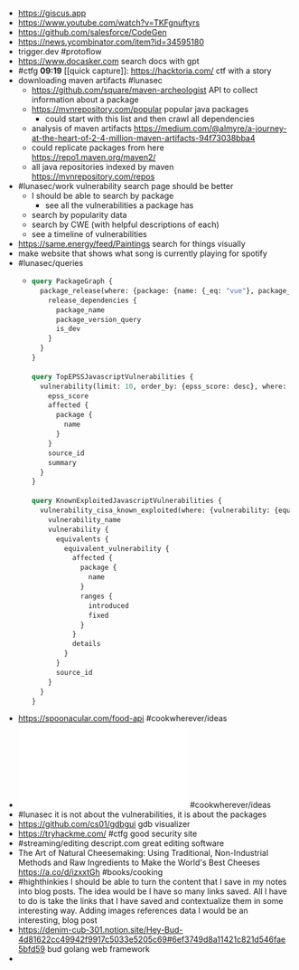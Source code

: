 - https://giscus.app
- https://www.youtube.com/watch?v=TKFgnuftyrs
- https://github.com/salesforce/CodeGen
- https://news.ycombinator.com/item?id=34595180
- trigger.dev #protoflow
- https://www.docasker.com search docs with gpt
- #ctfg **09:19** [[quick capture]]:  https://hacktoria.com/ ctf with a story
- downloading maven artifacts #lunasec
	- https://github.com/square/maven-archeologist API to collect information about a package
	- https://mvnrepository.com/popular popular java packages
		- could start with this list and then crawl all dependencies
	- analysis of maven artifacts https://medium.com/@almyre/a-journey-at-the-heart-of-2-4-million-maven-artifacts-94f73038bba4
	- could replicate packages from here https://repo1.maven.org/maven2/
	- all java repositories indexed by maven https://mvnrepository.com/repos
- #lunasec/work vulnerability search page should be better
	- I should be able to search by package
		- see all the vulnerabilities a package has
	- search by popularity data
	- search by CWE (with helpful descriptions of each)
	- see a timeline of vulnerabilities
- https://same.energy/feed/Paintings search for things visually
- make website that shows what song is currently playing for spotify
- #lunasec/queries
	- ```graphql
	  query PackageGraph {
	    package_release(where: {package: {name: {_eq: "vue"}, package_manager: {_eq: "npm"}, custom_registry: {_eq: ""}}}, order_by: {version: desc}) {
	      release_dependencies {
	        package_name
	        package_version_query
	        is_dev
	      }
	    }
	  }
	  
	  query TopEPSSJavascriptVulnerabilities {
	    vulnerability(limit: 10, order_by: {epss_score: desc}, where: {epss_score: {_is_null: false}, affected: {package: {package_manager: {_eq: "maven"}}}}) {
	      epss_score
	      affected {
	        package {
	          name
	        }
	      }
	      source_id
	      summary
	    }
	  }
	  
	  query KnownExploitedJavascriptVulnerabilities {
	    vulnerability_cisa_known_exploited(where: {vulnerability: {equivalents: {equivalent_vulnerability: {affected: {package: {}}}}}}) {
	      vulnerability_name
	      vulnerability {
	        equivalents {
	          equivalent_vulnerability {
	            affected {
	              package {
	                name
	              }
	              ranges {
	                introduced
	                fixed
	              }
	            }
	            details
	          }
	        }
	        source_id
	      }
	    }
	  }
	  ```
- https://spoonacular.com/food-api #cookwherever/ideas
- ![spoonacular-api-slides.pdf](../assets/spoonacular-api-slides_1675300980551_0.pdf) #cookwherever/ideas
- #lunasec it is not about the vulnerabilities, it is about the packages
- https://github.com/cs01/gdbgui gdb visualizer
- https://tryhackme.com/ #ctfg good security site
- #streaming/editing descript.com great editing software
- The Art of Natural Cheesemaking: Using Traditional, Non-Industrial Methods and Raw Ingredients to Make the World's Best Cheeses https://a.co/d/izxxtGh #books/cooking
- #highthinkies I should be able to turn the content that I save in my notes into blog posts. The idea would be I have so many links saved. All I have to do is take the links that I have saved and contextualize them in some interesting way. Adding images references data I would be an interesting, blog post
- https://denim-cub-301.notion.site/Hey-Bud-4d81622cc49942f9917c5033e5205c69#6ef3749d8a11421c821d546fae5bfd59 bud golang web framework
-